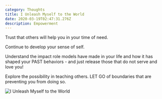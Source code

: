 ```yaml
---
category: Thoughts
title: I Unleash Myself to the World
date: 2020-03-19T02:47:31.276Z
description: Empowerment
---
```

Trust that others will help you in your time of need.

Continue to develop your sense of self.

Understand the impact role models have made in your life and how it has shaped your PAST behaviors - and just release those that do not serve and love you!

Explore the possibility in teaching others. LET GO of boundaries that are preventing you from doing so.

![I Unleash Myself to the World](/img/i-unleash-myself.jpg "I Unleash Myself to the World")